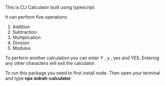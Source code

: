 This is CLI Calculator built using typescript.

It can perform five operations

1. Addition
2. Subtraction
3. Multiplication
4. Division
5. Modulus

To perform another calculation you can enter Y , y , yes and YES. Entering any other characters will exit the calculator.

To run this package you need to first install node.
Then open your terminal and type **npx sidrah-calculator**
